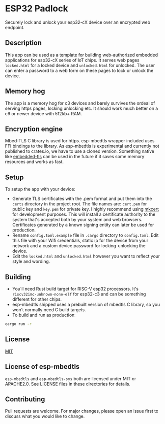 # ESP32 Padlock

Securely lock and unlock your esp32-cX device over an encrypted web endpoint.

## Description

This app can be used as a template for building web-authorized embedded applications for esp32-cX series of IoT chips.
It serves web pages `locked.html` for a locked device and `unlocked.html` for unlocked.
The user can enter a password to a web form on these pages to lock or unlock the device.

## Memory hog

The app is a memory hog for c3 devices and barely survives the ordeal of serving https pages, locking unlocking etc.
It should work much better on a c6 or newer device with 512kb+ RAM.

## Encryption engine

Mbed-TLS C library is used for https. esp-mbedtls wrapper included uses FFI bindings to the library.
As esp-mbedtls is experimental and currently not published to crates.io, we have to use a cloned version.
Something native like [embedded-tls](https://crates.io/crates/embedded-tls) can be used in the future if it saves some memory resources and works as fast.

## Setup

To setup the app with your device:
* Generate TLS certificates with the .pem format and put them into the `certs` directory in the project root.
The file names are: `cert.pem` for public key and `key.pem` for private key. I highly recommend using [mkcert](https://github.com/FiloSottile/mkcert)
for development purposes. This will install a certificate authority to the system that's accepted both by your system and web browsers.
Certificates generated by a known signing entity can later be used for production.
* Rename `config.toml.example` file in `.cargo` directory to `config.toml`.
Edit this file with your Wifi credentials, static ip for the device from your network and a custom device password for locking-unlocking the device.
* Edit the `locked.html` and `unlocked.html` however you want to reflect your style and wording.

## Building

* You'll need Rust build target for RISC-V esp32 processors. It's `riscv32imc-unknown-none-elf` for esp32-c3 and can be something different for other chips.
* esp-mbedtls shipped uses a prebuilt version of mbedtls C library, so you won't normally need C build targets.
* To build and run as production:

```bash
cargo run -r
```

## License
[MIT](https://choosealicense.com/licenses/mit/)

## License of esp-mbedtls

`esp-mbedtls` and `esp-mbedtls-sys` both are licensed under MIT or APACHE2.0.
See LICENSE files in these directories for details.

## Contributing

Pull requests are welcome. For major changes, please open an issue first
to discuss what you would like to change.
